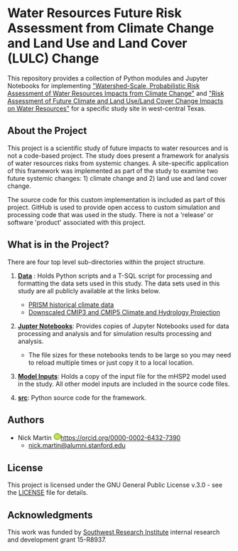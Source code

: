 # Water Resources Future Risk Assessment from Climate Change and Land Use and Land Cover (LULC) Change

This repository provides a collection of Python modules and Jupyter
Notebooks for implementing ["Watershed-Scale, Probabilistic Risk Assessment of Water Resources Impacts from Climate Change"](https://doi.org/10.3390/w13010040) and ["Risk Assessment of Future Climate and Land Use/Land Cover Change Impacts on Water Resources"](https://doi.org/10.3390/hydrology8010038) for a specific study site in west-central Texas.

   

## About the Project

This project is a scientific study of future impacts to water resources
and is not a code-based project. The study does present a framework 
for analysis of water resources risks from systemic changes. A site-specific 
application of this framework was implemented as part of the study to examine
two future systemic changes: 1) climate change and 2) land use and land cover
change.

The source code for this custom implementation is included 
as part of this project. GitHub is used to provide open access
to custom simulation and processing code that was used in the study. 
There is not a 'release' or software 'product' associated with this
project.

   

## What is in the Project?

There are four top level sub-directories within the project structure.

1. [**Data**](https://github.com/nmartin198/wres_risk_analysis/tree/main/data) : Holds 
   Python scripts and a T-SQL script for processing 
   and formatting the data sets used in this study. The data sets
   used in this study are all publicly available at the links below.
   * [PRISM historical climate data](https://prism.oregonstate.edu/explorer/)
   * [Downscaled CMIP3 and CMIP5 Climate and Hydrology Projection](https://gdo-dcp.ucllnl.org/downscaled_cmip_projections/)

2. [**Jupter Notebooks**](https://github.com/nmartin198/wres_risk_analysis/tree/main/jupyter_notebooks): 
   Provides copies of Jupyter Notebooks used for data processing and 
   analysis and for simulation results processing and analysis.

   * The file sizes for these notebooks tends to be large so you may
     need to reload multiple times or just copy it to a local location.

3. [**Model Inputs**](https://github.com/nmartin198/wres_risk_analysis/tree/main/model_inputs): 
   Holds a copy of the input file for the mHSP2 model used in the study. 
   All other model inputs are included in the source code files.

4. [**src**](https://github.com/nmartin198/wres_risk_analysis/tree/main/src): Python 
   source code for the framework.

   

## Authors

* Nick Martin <img src="ORCIDiD_iconvector.svg" alt="ORCID" width="16" height="16" /><a href="https://orcid.org/0000-0002-6432-7390">https://orcid.org/0000-0002-6432-7390</a>
   - nick.martin@alumni.stanford.edu


## License

This project is licensed under the GNU General Public License v.3.0 - see the [LICENSE](LICENSE) file for details.

   

## Acknowledgments

This work was funded by [Southwest Research Institute](https://www.swri.org/groundwater-and-surface-water-analysis-and-modeling) internal research and 
development grant 15-R8937.
